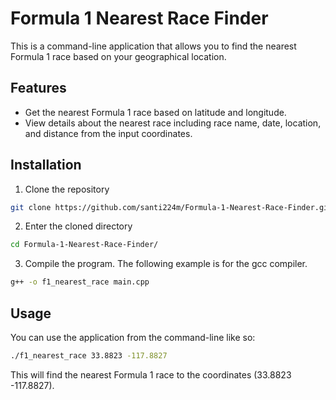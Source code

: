 # Formula 1 Nearest Race Finder

This is a command-line application that allows you to find the nearest Formula 1 race based on your geographical location.

## Features

* Get the nearest Formula 1 race based on latitude and longitude.
* View details about the nearest race including race name, date, location, and distance from the input coordinates.

## Installation

1. Clone the repository

```bash
git clone https://github.com/santi224m/Formula-1-Nearest-Race-Finder.git
```

2. Enter the cloned directory

```bash
cd Formula-1-Nearest-Race-Finder/
```
3. Compile the program. The following example is for the gcc compiler.

```bash
g++ -o f1_nearest_race main.cpp
```

## Usage

You can use the application from the command-line like so:

```bash
./f1_nearest_race 33.8823 -117.8827
```

This will find the nearest Formula 1 race to the coordinates (33.8823 -117.8827).

